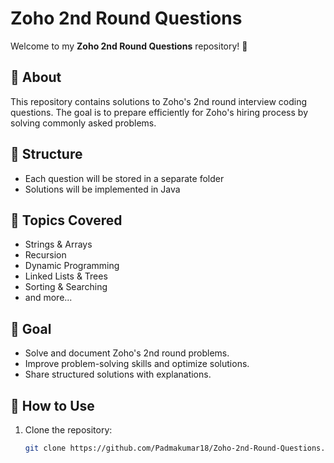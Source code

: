 # Zoho 2nd Round Questions  

Welcome to my **Zoho 2nd Round Questions** repository! 🚀  

## 📌 About  
This repository contains solutions to Zoho's 2nd round interview coding questions. The goal is to prepare efficiently for Zoho's hiring process by solving commonly asked problems.  

## 📅 Structure  
- Each question will be stored in a separate folder
- Solutions will be implemented in Java

## 🔹 Topics Covered  
- Strings & Arrays  
- Recursion  
- Dynamic Programming  
- Linked Lists & Trees  
- Sorting & Searching  
- and more...  

## 🎯 Goal  
- Solve and document Zoho's 2nd round problems.  
- Improve problem-solving skills and optimize solutions.  
- Share structured solutions with explanations.  

## 🚀 How to Use  
1. Clone the repository:  
   ```sh
   git clone https://github.com/Padmakumar18/Zoho-2nd-Round-Questions.git
